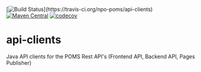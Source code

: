 [![Build Status](https://travis-ci.org/npo-poms/api-clients.svg?)](https://travis-ci.org/npo-poms/api-clients)
[![Maven Central](https://img.shields.io/maven-central/v/nl.vpro.api-clients/api-clients.svg?label=Maven%20Central)](https://search.maven.org/search?q=g:%22nl.vpro.api-clients%22%20OR%20g:%22nl.vpro.api%22)
[![codecov](https://codecov.io/gh/npo-poms/api-clients/branch/master/graph/badge.svg)](https://codecov.io/gh/npo-poms/api-clients)


# api-clients
Java API clients for the POMS Rest API's (Frontend API, Backend API, Pages Publisher)
